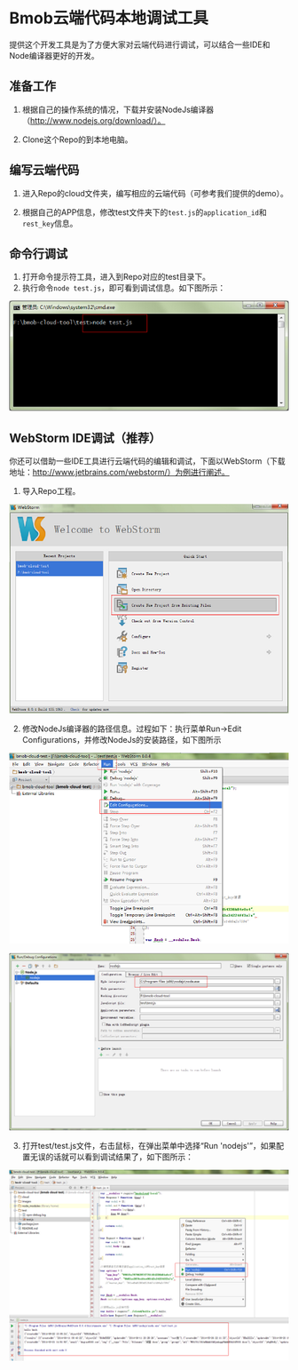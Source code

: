 Bmob云端代码本地调试工具
=========================

提供这个开发工具是为了方便大家对云端代码进行调试，可以结合一些IDE和Node编译器更好的开发。

## 准备工作

1. 根据自己的操作系统的情况，下载并安装NodeJs编译器（http://www.nodejs.org/download/）。

2. Clone这个Repo的到本地电脑。

## 编写云端代码

1. 进入Repo的cloud文件夹，编写相应的云端代码（可参考我们提供的demo）。

2. 根据自己的APP信息，修改test文件夹下的`test.js`的`application_id`和`rest_key`信息。

## 命令行调试

1. 打开命令提示符工具，进入到Repo对应的test目录下。
2. 执行命令`node test.js`，即可看到调试信息。如下图所示：

![](images/command.jpg)


## WebStorm IDE调试（推荐）

你还可以借助一些IDE工具进行云端代码的编辑和调试，下面以WebStorm（下载地址：http://www.jetbrains.com/webstorm/）为例进行阐述。


1. 导入Repo工程。

![](images/create-project.jpg)

2. 修改NodeJs编译器的路径信息。过程如下：执行菜单Run->Edit Configurations，并修改NodeJs的安装路径，如下图所示

![](images/menu.jpg)

![](images/nodepath.jpg)

3. 打开test/test.js文件，右击鼠标，在弹出菜单中选择“Run 'nodejs'”，如果配置无误的话就可以看到调试结果了，如下图所示：

![](images/debug.jpg)
